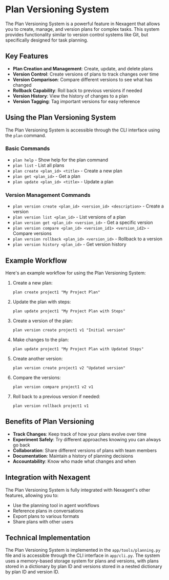 # Plan Versioning System

The Plan Versioning System is a powerful feature in Nexagent that allows you to create, manage, and version plans for complex tasks. This system provides functionality similar to version control systems like Git, but specifically designed for task planning.

## Key Features

- **Plan Creation and Management**: Create, update, and delete plans
- **Version Control**: Create versions of plans to track changes over time
- **Version Comparison**: Compare different versions to see what has changed
- **Rollback Capability**: Roll back to previous versions if needed
- **Version History**: View the history of changes to a plan
- **Version Tagging**: Tag important versions for easy reference

## Using the Plan Versioning System

The Plan Versioning System is accessible through the CLI interface using the `plan` command.

### Basic Commands

- `plan help` - Show help for the plan command
- `plan list` - List all plans
- `plan create <plan_id> <title>` - Create a new plan
- `plan get <plan_id>` - Get a plan
- `plan update <plan_id> <title>` - Update a plan

### Version Management Commands

- `plan version create <plan_id> <version_id> <description>` - Create a version
- `plan version list <plan_id>` - List versions of a plan
- `plan version get <plan_id> <version_id>` - Get a specific version
- `plan version compare <plan_id> <version_id1> <version_id2>` - Compare versions
- `plan version rollback <plan_id> <version_id>` - Rollback to a version
- `plan version history <plan_id>` - Get version history

## Example Workflow

Here's an example workflow for using the Plan Versioning System:

1. Create a new plan:
   ```
   plan create project1 "My Project Plan"
   ```

2. Update the plan with steps:
   ```
   plan update project1 "My Project Plan with Steps"
   ```

3. Create a version of the plan:
   ```
   plan version create project1 v1 "Initial version"
   ```

4. Make changes to the plan:
   ```
   plan update project1 "My Project Plan with Updated Steps"
   ```

5. Create another version:
   ```
   plan version create project1 v2 "Updated version"
   ```

6. Compare the versions:
   ```
   plan version compare project1 v2 v1
   ```

7. Roll back to a previous version if needed:
   ```
   plan version rollback project1 v1
   ```

## Benefits of Plan Versioning

- **Track Changes**: Keep track of how your plans evolve over time
- **Experiment Safely**: Try different approaches knowing you can always go back
- **Collaboration**: Share different versions of plans with team members
- **Documentation**: Maintain a history of planning decisions
- **Accountability**: Know who made what changes and when

## Integration with Nexagent

The Plan Versioning System is fully integrated with Nexagent's other features, allowing you to:

- Use the planning tool in agent workflows
- Reference plans in conversations
- Export plans to various formats
- Share plans with other users

## Technical Implementation

The Plan Versioning System is implemented in the `app/tools/planning.py` file and is accessible through the CLI interface in `app/cli.py`. The system uses a memory-based storage system for plans and versions, with plans stored in a dictionary by plan ID and versions stored in a nested dictionary by plan ID and version ID.
